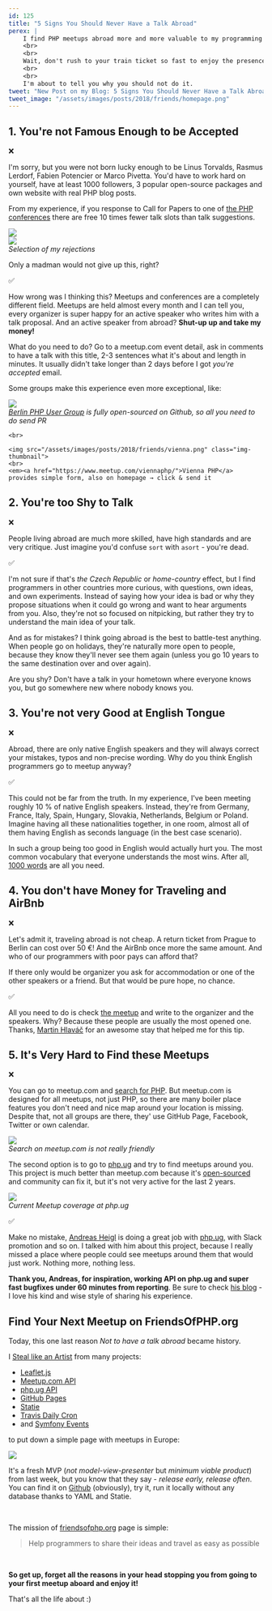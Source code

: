 ```yaml
---
id: 125
title: "5 Signs You Should Never Have a Talk Abroad"
perex: |
    I find PHP meetups abroad more and more valuable to my programming life. They're the best place to diverse my skills and knowledge without eating dump and self-proclaiming Twitter feeds.
    <br>
    <br>
    Wait, don't rush to your train ticket so fast to enjoy the presence of great developers, interesting topic, surprisingly open-minded people and tasty beer afterward.
    <br>
    <br>
    I'm about to tell you why you should not do it.
tweet: "New Post on my Blog: 5 Signs You Should Never Have a Talk Abroad #commnity #cfp #friendsofphp"
tweet_image: "/assets/images/posts/2018/friends/homepage.png"
---
```


## 1. You're not Famous Enough to be Accepted

❌

I'm sorry, but you were not born lucky enough to be Linus Torvalds, Rasmus Lerdorf, Fabien Potencier or Marco Pivetta. You'd have to work hard on yourself, have at least 1000 followers, 3 popular open-source packages and own website with real PHP blog posts.

From my experience, if you response to Call for Papers to one of [the PHP conferences](http://php.net/conferences/index.php) there are free 10 times fewer talk slots than talk suggestions.

<div class="text-center mb-4">
    <img src="/assets/images/posts/2018/friends/ou.png" class="img-thumbnail">
    <br>
    <img src="/assets/images/posts/2018/friends/ou2.png" class="img-thumbnail">
    <br>
    <em>Selection of my rejections</em>
</div>

Only a madman would not give up this, right?

✅

How wrong was I thinking this? Meetups and conferences are a completely different field. Meetups are held almost every month and I can tell you, every organizer is super happy for an active speaker who writes him with a talk proposal. And an active speaker from abroad? **Shut-up up and take my money!**

What do you need to do? Go to a meetup.com event detail, ask in comments to have a talk with this title, 2-3 sentences what it's about and length in minutes. It usually didn't take longer than 2 days before I got *you're accepted* email.

Some groups make this experience even more exceptional, like:

<div class="text-center">
    <img src="/assets/images/posts/2018/friends/berlin.png" class="img-thumbnail">
    <br>
    <em><a href="http://www.bephpug.de/">Berlin PHP User Group</a> is fully open-sourced on Github, so all you need to do send PR</em>

    <br>

    <img src="/assets/images/posts/2018/friends/vienna.png" class="img-thumbnail">
    <br>
    <em><a href="https://www.meetup.com/viennaphp/">Vienna PHP</a> provides simple form, also on homepage → click & send it
</div>


## 2. You're too Shy to Talk

❌

People living abroad are much more skilled, have high standards and are very critique. Just imagine you'd confuse `sort` with `asort` - you're dead.

✅

I'm not sure if that's *the Czech Republic* or *home-country* effect, but I find programmers in other countries more curious, with questions, own ideas, and own experiments. Instead of saying how your idea is bad or why they propose situations when it could go wrong and want to hear arguments from you. Also, they're not so focused on nitpicking, but rather they try to understand the main idea of your talk.

And as for mistakes? I think going abroad is the best to battle-test anything. When people go on holidays, they're naturally more open to people, because they know they'll never see them again (unless you go 10 years to the same destination over and over again).

Are you shy? Don't have a talk in your hometown where everyone knows you, but go somewhere new where nobody knows you.

## 3. You're not very Good at English Tongue

❌

Abroad, there are only native English speakers and they will always correct your mistakes, typos and non-precise wording. Why do you think English programmers go to meetup anyway?

✅

This could not be far from the truth. In my experience, I've been meeting roughly 10 % of native English speakers. Instead, they're from Germany, France, Italy, Spain, Hungary, Slovakia, Netherlands, Belgium or Poland. Imagine having all these nationalities together, in one room, almost all of them having English as seconds language (in the best case scenario).

In such a group being too good in English would actually hurt you. The most common vocabulary that everyone understands the most wins.
After all, [1000 words](https://xkcd.com/simplewriter) are all you need.

## 4. You don't have Money for Traveling and AirBnb

❌

Let's admit it, traveling abroad is not cheap. A return ticket from Prague to Berlin can cost over 50 €! And the AirBnb once more the same amount. And who of our programmers with poor pays can afford that?

If there only would be organizer you ask for accommodation or one of the other speakers or a friend. But that would be pure hope, no chance.

✅

All you need to do is check [the meetup](https://www.meetup.com/sfugberlin/events) and write to the organizer and the speakers. Why? Because these people are usually the most opened one. Thanks, [Martin Hlaváč](http://mhlavac.net) for an awesome stay that helped me for this tip.

## 5. It's Very Hard to Find these Meetups

❌

You can go to meetup.com and [search for PHP](https://www.meetup.com/find/events/?allMeetups=false&keywords=php). But meetup.com is designed for all meetups, not just PHP, so there are many boiler place features you don't need and nice map around your location is missing. Despite that, not all groups are there, they' use GitHub Page, Facebook, Twitter or own calendar.


<div class="text-center mb-4">
    <img src="/assets/images/posts/2018/friends/meetupcom.png" class="img-thumbnail">
    <br>
    <em>Search on meetup.com is not really friendly</em>
</div>

The second option is to go to [php.ug](http://php.ug) and try to find meetups around you. This project is much better than meetup.com because it's [open-sourced](https://github.com/php-ug/php.ug) and community can fix it, but it's not very active for the last 2 years.

<div class="text-center">
    <img src="/assets/images/posts/2018/friends/phpug.png" class="img-thumbnail">
    <br>
    <em>Current Meetup coverage at php.ug</em>
</div>

✅

Make no mistake, [Andreas Heigl](https://github.com/heiglandreas) is doing a great job with [php.ug](http://php.ug), with Slack promotion and so on. I talked with him about this project, because I really missed a place where people could see meetups around them that would just work. Nothing more, nothing less.

**Thank you, Andreas, for inspiration, working API on php.ug and super fast bugfixes under 60 minutes from reporting**. Be sure to check [his blog](http://andreas.heigl.org) - I love his kind and wise style of sharing his experience.

## Find Your Next Meetup on FriendsOfPHP.org

Today, this one last reason *Not to have a talk abroad* became history.

I [Steal like an Artist](/blog/2017/09/25/3-non-it-books-that-help-you-to-become-better-programmer/#steal-like-and-artist-by-austing-kleon) from many projects:

- [Leaflet.js](https://leafletjs.com)
- [Meetup.com API](https://www.meetup.com/meetup_api)
- [php.ug API](https://php-ug.github.io/php.ug/api)
- [GitHub Pages](https://pages.github.com)
- [Statie](https://www.statie.org)
- [Travis Daily Cron](https://docs.travis-ci.com/user/cron-jobs)
- and [Symfony Events](https://symfony.com/events)

to put down a simple page with meetups in Europe:

<a href="https://friendsofphp.org/">
    <img src="/assets/images/posts/2018/friends/homepage.png" class="img-thumbnail">
</a>

It's a fresh MVP (*not model-view-presenter* but *minimum viable product*) from last week, but you know that they say - *release early, release often*. You can find it on [Github](https://github.com/tomasvotruba/friendsofphp.org) (obviously), try it, run it locally without any database thanks to YAML and Statie.

<br>

The mission of [friendsofphp.org](https://friendsofphp.org) page is simple:

<blockquote class="blockquote text-center">
    Help programmers to share their ideas and travel as easy as possible
</blockquote>

<br>

**So get up, forget all the reasons in your head stopping you from going to your first meetup aboard and enjoy it!**

That's all the life about :)
